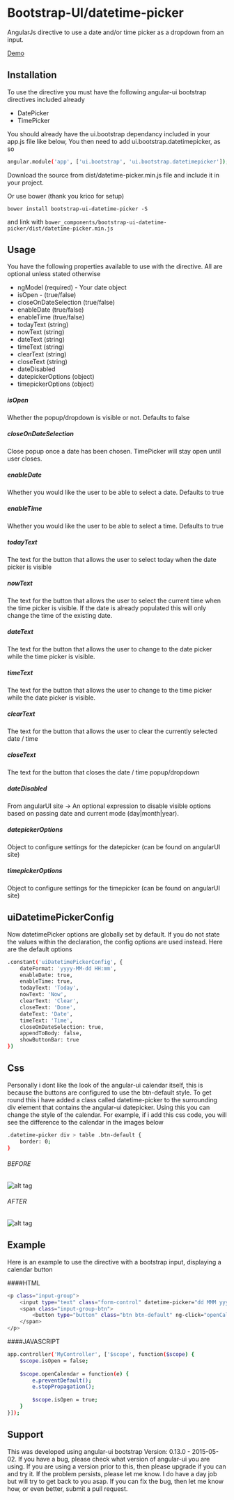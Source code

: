 # Bootstrap-UI/datetime-picker

AngularJs directive to use a date and/or time picker as a dropdown from an input. 

[Demo](http://plnkr.co/edit/S8UqwvXNGmDcPXV7a0N3)

## Installation
To use the directive you must have the following angular-ui bootstrap directives included already
* DatePicker
* TimePicker

You should already have the ui.bootstrap dependancy included in your app.js file like below, You then need to add ui.bootstrap.datetimepicker, as so
```sh
angular.module('app', ['ui.bootstrap', 'ui.bootstrap.datetimepicker']);
```
Download the source from dist/datetime-picker.min.js file and include it in your project.

Or use bower (thank you krico for setup)
```
bower install bootstrap-ui-datetime-picker -S
```
and link with `bower_components/bootstrap-ui-datetime-picker/dist/datetime-picker.min.js`

## Usage
You have the following properties available to use with the directive.  All are optional unless stated otherwise
* ngModel (required) - Your date object
* isOpen - (true/false)
* closeOnDateSelection (true/false)
* enableDate (true/false)
* enableTime (true/false)
* todayText  (string)
* nowText (string)
* dateText (string)
* timeText (string)
* clearText (string)
* closeText (string)
* dateDisabled
* datepickerOptions (object)
* timepickerOptions (object)
 
##### isOpen
Whether the popup/dropdown is visible or not. Defaults to false
##### closeOnDateSelection
Close popup once a date has been chosen. TimePicker will stay open until user closes.
##### enableDate
Whether you would like the user to be able to select a date. Defaults to true
##### enableTime
Whether you would like the user to be able to select a time. Defaults to true
##### todayText
The text for the button that allows the user to select today when the date picker is visible
##### nowText
The text for the button that allows the user to select the current time when the time picker is visible.  If the date is already populated this will only change the time of the existing date.
##### dateText
The text for the button that allows the user to change to the date picker while the time picker is visible.
##### timeText
The text for the button that allows the user to change to the time picker while the date picker is visible.
##### clearText
The text for the button that allows the user to clear the currently selected date / time
##### closeText
The text for the button that closes the date / time popup/dropdown
##### dateDisabled
From angularUI site -> An optional expression to disable visible options based on passing date and current mode (day|month|year).
##### datepickerOptions
Object to configure settings for the datepicker (can be found on angularUI site)
##### timepickerOptions
Object to configure settings for the timepicker (can be found on angularUI site)

## uiDatetimePickerConfig
Now datetimePicker options are globally set by default.  If you do not state the values within the declaration, the config options are used instead.  Here are the default options

```sh
.constant('uiDatetimePickerConfig', {
    dateFormat: 'yyyy-MM-dd HH:mm',
    enableDate: true,
    enableTime: true,
    todayText: 'Today',
    nowText: 'Now',
    clearText: 'Clear',
    closeText: 'Done',
    dateText: 'Date',
    timeText: 'Time',
    closeOnDateSelection: true,
    appendToBody: false,
    showButtonBar: true
})
```

## Css
Personally i dont like the look of the angular-ui calendar itself, this is because the buttons are configured to use the btn-default style.  To get round this i have added a class called datetime-picker to the surrounding div element that contains the angular-ui datepicker.  Using this you can change the style of the calendar.  For example, if i add this css code, you will see the difference to the calendar in the images below

```sh
.datetime-picker div > table .btn-default {
    border: 0;
}
```
###### BEFORE
![alt tag](http://imageshack.com/a/img633/6894/9Dt0Le.gif)
###### AFTER
![alt tag](http://imageshack.com/a/img673/5236/to31hz.gif)


## Example
Here is an example to use the directive with a bootstrap input, displaying a calendar button

####HTML
```sh
<p class="input-group">
    <input type="text" class="form-control" datetime-picker="dd MMM yyyy HH:mm" ng-model="myDate" is-open="isOpen"  />
    <span class="input-group-btn">
        <button type="button" class="btn btn-default" ng-click="openCalendar($event, prop)"><i class="fa fa-calendar"></i></button>
    </span>
</p>
```
####JAVASCRIPT
```sh
app.controller('MyController', ['$scope', function($scope) {
    $scope.isOpen = false;
    
    $scope.openCalendar = function(e) {
        e.preventDefault();
        e.stopPropagation();
        
        $scope.isOpen = true;
    }
}]);
```

## Support
This was developed using angular-ui bootstrap Version: 0.13.0 - 2015-05-02.  If you have a bug, please check what version of angular-ui you are using.  If you are using a version prior to this, then please upgrade if you can and try it. If the problem persists, please let me know.  I do have a day job but will try to get back to you asap.  If you can fix the bug, then let me know how, or even better, submit a pull request.